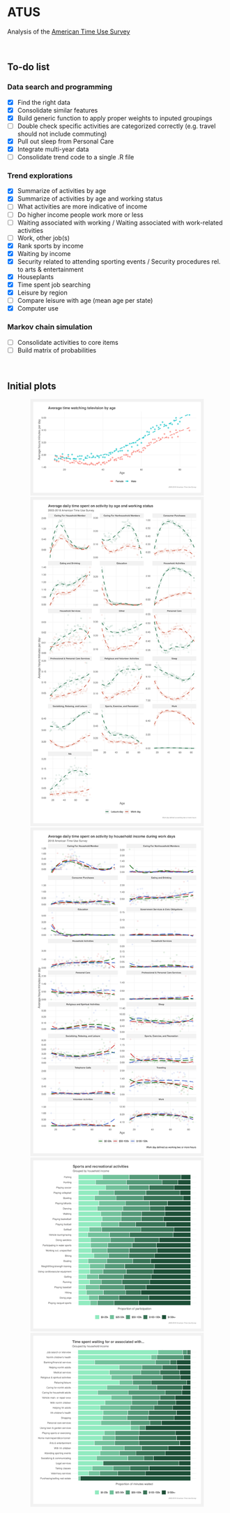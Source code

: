 # ATUS
Analysis of the [American Time Use Survey](https://www.bls.gov/tus/)

<br>

## To-do list

### Data search and programming
- [x] Find the right data
- [x] Consolidate similar features
- [x] Build generic function to apply proper weights to inputed groupings
- [ ] Double check specific activities are categorized correctly (e.g. travel should not include commuting)
- [x] Pull out sleep from Personal Care
- [x] Integrate multi-year data
- [ ] Consolidate trend code to a single .R file

### Trend explorations
- [x] Summarize of activities by age
- [x] Summarize of activities by age and working status
- [ ] What activities are more indicative of income
- [ ] Do higher income people work more or less
- [ ] Waiting associated with working / Waiting associated with work-related activities
- [ ] Work, other job(s)
- [x] Rank sports by income
- [x] Waiting by income
- [x] Security related to attending sporting events / Security procedures rel. to arts & entertainment
- [x] Houseplants
- [x] Time spent job searching
- [x] Leisure by region
- [ ] Compare leisure with age (mean age per state)
- [x] Computer use

### Markov chain simulation
- [ ] Consolidate activities to core items
- [ ] Build matrix of probabilities

<br>

## Initial plots

<p align="center">
<img src="Plots/TV_by_age_sex.svg" width=79%>
<img src="Plots/Activities_by_age_work.svg" width=79%>
<img src="Plots/Activities_by_age_income.svg" width=79%>
<img src="Plots/Activities_by_income.svg" width=79%>
<img src="Plots/Waiting_by_income.svg" width=79%>
</p>

